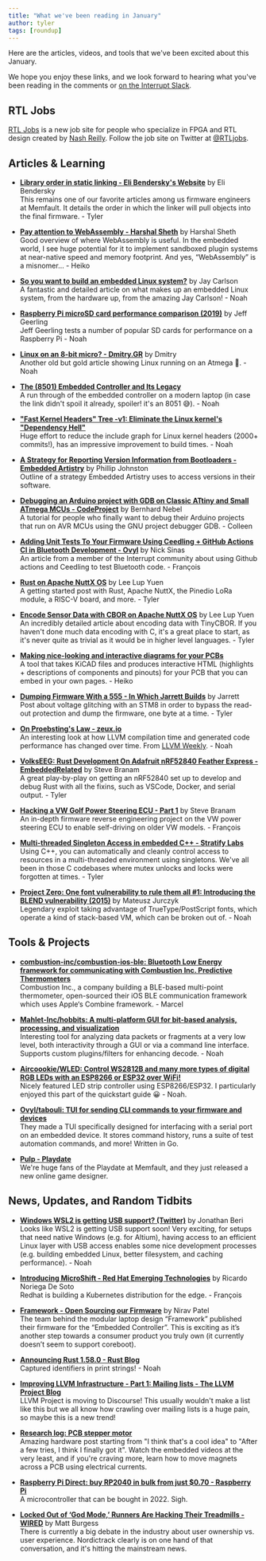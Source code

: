 ```yaml
---
title: "What we've been reading in January"
author: tyler
tags: [roundup]
---
```


<!-- excerpt start -->

Here are the articles, videos, and tools that we've been excited about this
January.

<!-- excerpt end -->

We hope you enjoy these links, and we look forward to hearing what you've been
reading in the comments or [on the Interrupt Slack](https://interrupt-slack.herokuapp.com/).

## RTL Jobs

[RTL Jobs](https://www.rtljobs.com) is a new job site for people who specialize in FPGA and RTL design created by [Nash Reilly](https://interrupt.memfault.com/authors/nash/). Follow the job site on Twitter at [@RTLjobs](https://twitter.com/RTLjobs).

## Articles & Learning

- [**Library order in static linking - Eli Bendersky's Website**](https://eli.thegreenplace.net/2013/07/09/library-order-in-static-linking) by Eli Bendersky <br>
This remains one of our favorite articles among us firmware engineers at Memfault. It details the order in which the linker will pull objects into the final firmware. - Tyler

- [**Pay attention to WebAssembly - Harshal Sheth**](https://harshal.sheth.io/2022/01/31/webassembly.html) by Harshal Sheth<br>
Good overview of where WebAssembly is useful. In the embedded world, I see huge potential for it to implement sandboxed plugin systems at near-native speed and memory footprint. And yes, “WebAssembly” is a misnomer… - Heiko

- [**So you want to build an embedded Linux system?**](https://jaycarlson.net/embedded-linux/) by Jay Carlson<br>
A fantastic and detailed article on what makes up an embedded Linux system, from the hardware up, from the amazing Jay Carlson! - Noah

- [**Raspberry Pi microSD card performance comparison (2019)**](https://www.jeffgeerling.com/blog/2019/raspberry-pi-microsd-card-performance-comparison-2019) by Jeff Geerling<br>
Jeff Geerling tests a number of popular SD cards for performance on a Raspberry Pi  - Noah

- [**Linux on an 8-bit micro? - Dmitry.GR**](https://dmitry.gr/index.php?proj=07.+Linux+on+8bit&r=05.Projects) by Dmitry<br>
Another old but gold article showing Linux running on an Atmega 🤩. - Noah

- [**The (8501) Embedded Controller and Its Legacy**](https://8051enthusiast.github.io/2021/07/05/001-EC_legacy.html)<br>
A run through of the embedded controller on a modern laptop (in case the link didn't spoil it already, spoiler! it's an 8051 😅). - Noah

- [**"Fast Kernel Headers" Tree -v1: Eliminate the Linux kernel's "Dependency Hell"**](https://lwn.net/ml/linux-kernel/YdIfz+LMewetSaEB@gmail.com/)<br>
Huge effort to reduce the include graph for Linux kernel headers (2000+ commits!), has an impressive improvement to build times. - Noah

- [**A Strategy for Reporting Version Information from Bootloaders - Embedded Artistry**](https://embeddedartistry.com/blog/2022/01/20/a-strategy-for-reporting-version-information-from-bootloaders/) by Phillip Johnston<br>
Outline of a strategy Embedded Artistry uses to access versions in their software. 

- [**Debugging an Arduino project with GDB on Classic ATtiny and Small ATmega MCUs - CodeProject**](https://www.codeproject.com/Articles/5321801/Debugging-an-Arduino-project-with-GDB-on-classic-A) by Bernhard Nebel<br>
A tutorial for people who finally want to debug their Arduino projects that run on AVR MCUs using the GNU project debugger GDB. - Colleen

- [**Adding Unit Tests To Your Firmware Using Ceedling + GitHub Actions CI in Bluetooth Development - Ovyl**](https://ovyl.io/blog-posts/adding-unit-tests-to-your-firmware-github-actions-ci-in-bluetooth-development) by Nick Sinas<br>
An article from a member of the Interrupt community about using Github actions and Ceedling to test Bluetooth code. - François

- [**Rust on Apache NuttX OS**](https://lupyuen.github.io/articles/rust2) by Lee Lup Yuen<br>
A getting started post with Rust, Apache NuttX, the Pinedio LoRa module, a RISC-V board, and more. - Tyler

- [**Encode Sensor Data with CBOR on Apache NuttX OS**](https://lupyuen.github.io/articles/cbor2) by Lee Lup Yuen<br>
An incredibly detailed article about encoding data with TinyCBOR. If you haven't done much data encoding with C, it's a great place to start, as it's never quite as trivial as it would be in higher level languages. - Tyler

- [**Making nice-looking and interactive diagrams for your PCBs**](https://blog.honzamrazek.cz/2021/06/making-nice-looking-and-interactive-diagrams-for-your-pcbs/)<br>
A tool that takes KiCAD files and produces interactive HTML (highlights + descriptions of components and pinouts) for your PCB that you can embed in your own pages. - Heiko

- [**Dumping Firmware With a 555 - In Which Jarrett Builds**](https://jrainimo.com/build/2022/01/dumping-firmware-with-a-555/) by Jarrett<br>
Post about voltage glitching with an STM8 in order to bypass the read-out protection and dump the firmware, one byte at a time. - Tyler

- [**On Proebsting's Law - zeux.io**](https://zeux.io/2022/01/08/on-proebstings-law/)<br>
An interesting look at how LLVM compilation time and generated code performance has changed over time. From [LLVM Weekly](https://llvmweekly.org/). - Noah

- [**VolksEEG: Rust Development On Adafruit nRF52840 Feather Express - EmbeddedRelated**](https://www.embeddedrelated.com/showarticle/1437.php) by Steve Branam<br>
A great play-by-play on getting an nRF52840 set up to develop and debug Rust with all the fixins, such as VSCode, Docker, and serial output. - Tyler

- [**Hacking a VW Golf Power Steering ECU - Part 1**](https://blog.willemmelching.nl/carhacking/2022/01/02/vw-part1/) by Steve Branam<br>
An in-depth firmware reverse engineering project on the VW power steering ECU to enable self-driving on older VW models. - François 

- [**Multi-threaded Singleton Access in embedded C++ - Stratify Labs**](https://blog.stratifylabs.dev/device/2022-01-27-Multithread-Singleton-Access-in-embedded-cpp-copy/)<br>
Using C++, you can automatically and cleanly control access to resources in a multi-threaded environment using singletons. We've all been in those C codebases where mutex unlocks and locks were forgotten at times. - Tyler

- [**Project Zero: One font vulnerability to rule them all #1: Introducing the BLEND vulnerability (2015)**](https://googleprojectzero.blogspot.com/2015/07/one-font-vulnerability-to-rule-them-all.html?m=1) by Mateusz Jurczyk<br>
Legendary exploit taking advantage of TrueType/PostScript fonts, which operate a kind of stack-based VM, which can be broken out of. - Noah

## Tools & Projects

- [**combustion-inc/combustion-ios-ble: Bluetooth Low Energy framework for communicating with Combustion Inc. Predictive Thermometers**](https://github.com/combustion-inc/combustion-ios-ble)<br>
Combustion Inc., a company building a BLE-based multi-point thermometer, open-sourced their iOS BLE communication framework which uses Apple‘s Combine framework. - Marcel

- [**Mahlet-Inc/hobbits: A multi-platform GUI for bit-based analysis, processing, and visualization**](https://github.com/Mahlet-Inc/hobbits)<br>
Interesting tool for analyzing data packets or fragments at a very low level, both interactivity through a GUI or via a command line interface. Supports custom plugins/filters for enhancing decode. - Noah

- [**Aircoookie/WLED: Control WS2812B and many more types of digital RGB LEDs with an ESP8266 or ESP32 over WiFi!**](https://github.com/Aircoookie/WLED)<br>
Nicely featured LED strip controller using ESP8266/ESP32. I particularly enjoyed this part of the quickstart guide 😀 - Noah.

- [**Ovyl/tabouli: TUI for sending CLI commands to your firmware and devices**](https://github.com/Ovyl/tabouli)<br>
They made a TUI specifically designed for interfacing with a serial port on an embedded device. It stores command history, runs a suite of test automation commands, and more! Written in Go.

- [**Pulp - Playdate**](https://play.date/pulp/)<br>
We're huge fans of the Playdate at Memfault, and they just released a new online game designer.

## News, Updates, and Random Tidbits

- [**Windows WSL2 is getting USB support? (Twitter)**](https://twitter.com/beriberikix/status/1487127732190212102?s=20&t=NQVa27qvOqPi2uGz6pJNRA) by Jonathan Beri<br>
Looks like WSL2 is getting USB support soon! Very exciting, for setups that need native Windows (e.g. for Altium), having access to an efficient Linux layer with USB access enables some nice development processes (e.g. building embedded Linux, better filesystem, and caching performance). - Noah

- [**Introducing MicroShift - Red Hat Emerging Technologies**](https://next.redhat.com/2022/01/19/introducing-microshift/) by Ricardo Noriega De Soto<br>
Redhat is building a Kubernetes distribution for the edge. - François

- [**Framework - Open Sourcing our Firmware**](https://frame.work/blog/open-sourcing-our-firmware) by Nirav Patel<br>
The team behind the modular laptop design “Framework” published their firmware for the “Embedded Controller”. This is exciting as it’s another step towards a consumer product you truly own (it currently doesn’t seem to support coreboot).

- [**Announcing Rust 1.58.0 - Rust Blog**](https://blog.rust-lang.org/2022/01/13/Rust-1.58.0.html)<br>
Captured identifiers in print strings! - Noah

- [**Improving LLVM Infrastructure - Part 1: Mailing lists - The LLVM Project Blog**](https://blog.llvm.org/posts/2022-01-07-moving-to-discourse/)<br>
LLVM Project is moving to Discourse! This usually wouldn't make a list like this but we all know how crawling over mailing lists is a huge pain, so maybe this is a new trend!

- [**Research log: PCB stepper motor**](https://kevinlynagh.com/pcb-stepper/)<br>
Amazing hardware post starting from "I think that's a cool idea" to "After a few tries, I think I finally got it". Watch the embedded videos at the very least, and if you're craving more, learn how to move magnets across a PCB using electrical currents.

- [**Raspberry Pi Direct: buy RP2040 in bulk from just $0.70 - Raspberry Pi**](https://www.raspberrypi.com/news/raspberry-pi-direct-buy-rp2040-in-bulk-from-just-0-70/)<br>
A microcontroller that can be bought in 2022. Sigh.

- [**Locked Out of ‘God Mode,’ Runners Are Hacking Their Treadmills - WIRED**](https://www.wired.com/story/nordictrack-ifit-treadmill-privilege-mode/) by Matt Burgess<br>
There is currently a big debate in the industry about user ownership vs. user experience. Nordictrack clearly is on one hand of that conversation, and it's hitting the mainstream news.
